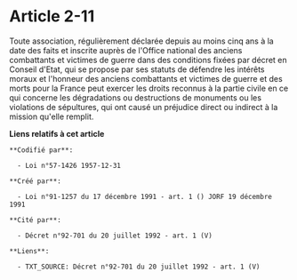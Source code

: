 # Article 2-11

Toute association, régulièrement déclarée depuis au moins cinq ans à la date des faits et inscrite auprès de l'Office
national des anciens combattants et victimes de guerre dans des conditions fixées par décret en Conseil d'Etat, qui se
propose par ses statuts de défendre les intérêts moraux et l'honneur des anciens combattants et victimes de guerre et des
morts pour la France peut exercer les droits reconnus à la partie civile en ce qui concerne les dégradations ou destructions
de monuments ou les violations de sépultures, qui ont causé un préjudice direct ou indirect à la mission qu'elle remplit.

**Liens relatifs à cet article**

	**Codifié par**:

	  - Loi n°57-1426 1957-12-31

	**Créé par**:

	  - Loi n°91-1257 du 17 décembre 1991 - art. 1 () JORF 19 décembre 1991

	**Cité par**:

	  - Décret n°92-701 du 20 juillet 1992 - art. 1 (V)

	**Liens**:

	  - TXT_SOURCE: Décret n°92-701 du 20 juillet 1992 - art. 1 (V)
